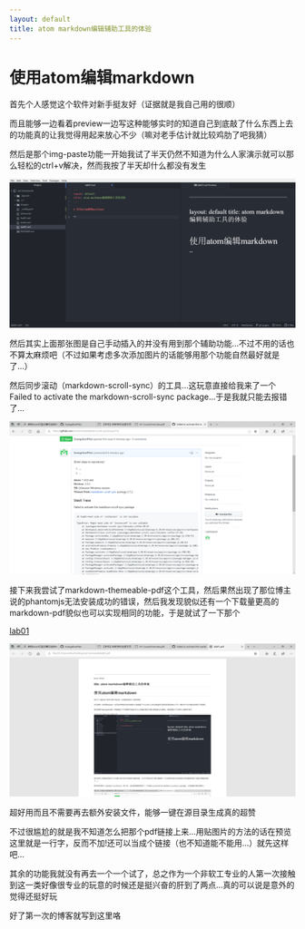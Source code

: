 ```yaml
---
layout: default
title: atom markdown编辑辅助工具的体验
---
```


# 使用atom编辑markdown

首先个人感觉这个软件对新手挺友好（证据就是我自己用的很顺）

而且能够一边看着preview一边写这种能够实时的知道自己到底敲了什么东西上去的功能真的让我觉得用起来放心不少（嘛对老手估计就比较鸡肋了吧我猜）

然后是那个img-paste功能一开始我试了半天仍然不知道为什么人家演示就可以那么轻松的ctrl+v解决，然而我按了半天却什么都没有发生

![01](01.png)

然后其实上面那张图是自己手动插入的并没有用到那个辅助功能...不过不用的话也不算太麻烦吧（不过如果考虑多次添加图片的话能够用那个功能自然最好就是了...）

然后同步滚动（markdown-scroll-sync）的工具...这玩意直接给我来了一个Failed to activate the markdown-scroll-sync package...于是我就只能去报错了...

![02](02.png)

接下来我尝试了markdown-themeable-pdf这个工具，然后果然出现了那位博主说的phantomjs无法安装成功的错误，然后我发现貌似还有一个下载量更高的markdown-pdf貌似也可以实现相同的功能，于是就试了一下那个

[lab01](lab01.pdf)

![03](03.png)

超好用而且不需要再去额外安装文件，能够一键在源目录生成真的超赞

不过很尴尬的就是我不知道怎么把那个pdf链接上来...用贴图片的方法的话在预览这里就是一行字，反而不加!还可以当成个链接（也不知道能不能用...）就先这样吧...

其余的功能我就没有再去一个一个试了，总之作为一个非软工专业的人第一次接触到这一类好像很专业的玩意的时候还是挺兴奋的肝到了两点...真的可以说是意外的觉得还挺好玩

好了第一次的博客就写到这里咯
